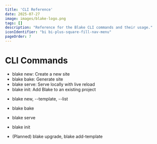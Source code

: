 ```yaml
---
title: 'CLI Reference'
date: 2025-07-27
image: images/blake-logo.png
tags: []
description: "Reference for the Blake CLI commands and their usage."
iconIdentifier: "bi bi-plus-square-fill-nav-menu"
pageOrder: 7
---
```


# CLI Commands

- blake new: Create a new site
- blake bake: Generate site
- blake serve: Serve locally with live reload
- blake init: Add Blake to an existing project

* blake new, --template, --list

* blake bake

* blake serve

* blake init

* (Planned) blake upgrade, blake add-template

